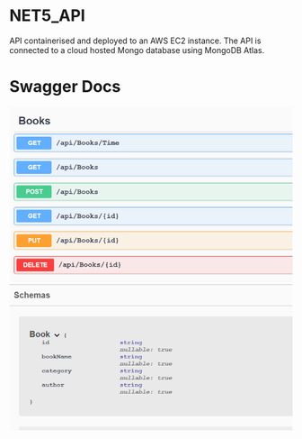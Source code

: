 # NET5_API
API containerised and deployed to an AWS EC2 instance. The API is connected to a cloud hosted Mongo database using MongoDB Atlas.

# Swagger Docs

<img src="./rest.PNG">

<img src="./schema.PNG">



